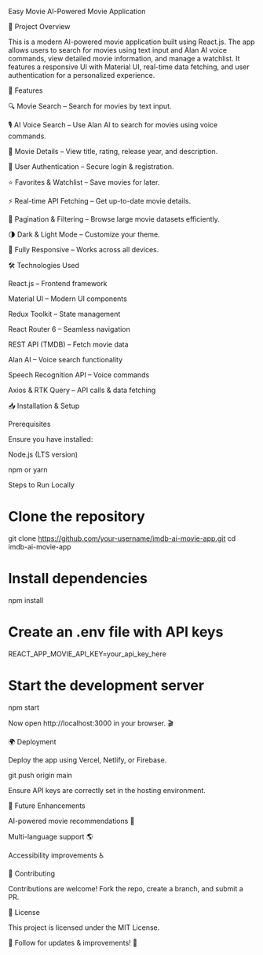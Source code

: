 Easy Movie AI-Powered Movie Application

📌 Project Overview

This is a modern AI-powered movie application built using React.js. The app allows users to search for movies using text input and Alan AI voice commands, view detailed movie information, and manage a watchlist. It features a responsive UI with Material UI, real-time data fetching, and user authentication for a personalized experience.

🚀 Features

🔍 Movie Search – Search for movies by text input.

🎙 AI Voice Search – Use Alan AI to search for movies using voice commands.

📄 Movie Details – View title, rating, release year, and description.

🔐 User Authentication – Secure login & registration.

⭐ Favorites & Watchlist – Save movies for later.

⚡ Real-time API Fetching – Get up-to-date movie details.

📌 Pagination & Filtering – Browse large movie datasets efficiently.

🌗 Dark & Light Mode – Customize your theme.

📱 Fully Responsive – Works across all devices.

🛠️ Technologies Used

React.js – Frontend framework

Material UI – Modern UI components

Redux Toolkit – State management

React Router 6 – Seamless navigation

REST API (TMDB) – Fetch movie data

Alan AI – Voice search functionality

Speech Recognition API – Voice commands

Axios & RTK Query – API calls & data fetching

📥 Installation & Setup

Prerequisites

Ensure you have installed:

Node.js (LTS version)

npm or yarn

Steps to Run Locally

# Clone the repository
git clone https://github.com/your-username/imdb-ai-movie-app.git
cd imdb-ai-movie-app

# Install dependencies
npm install

# Create an .env file with API keys
REACT_APP_MOVIE_API_KEY=your_api_key_here

# Start the development server
npm start

Now open http://localhost:3000 in your browser. 🎬

🌍 Deployment

Deploy the app using Vercel, Netlify, or Firebase.

git push origin main

Ensure API keys are correctly set in the hosting environment.

🔮 Future Enhancements

AI-powered movie recommendations 🎥

Multi-language support 🌎

Accessibility improvements ♿

🤝 Contributing

Contributions are welcome! Fork the repo, create a branch, and submit a PR.

📜 License

This project is licensed under the MIT License.

📢 Follow for updates & improvements! 🚀


